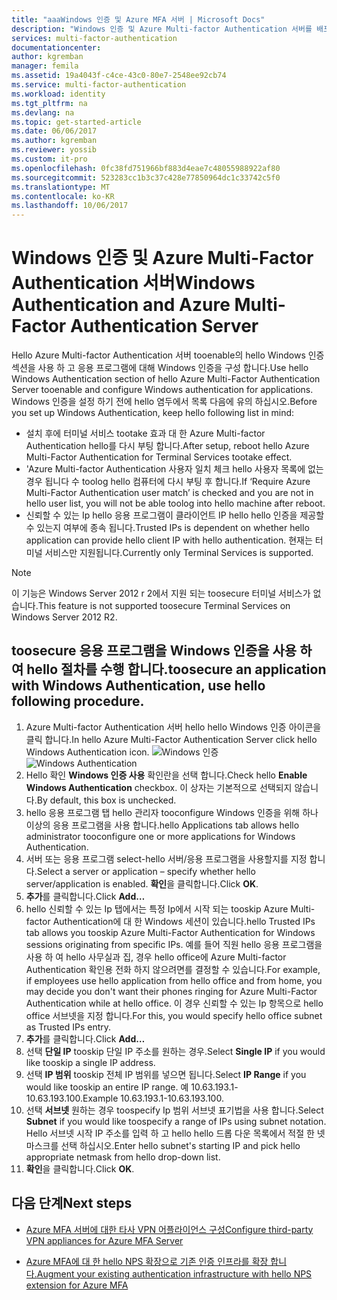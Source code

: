 ```yaml
---
title: "aaaWindows 인증 및 Azure MFA 서버 | Microsoft Docs"
description: "Windows 인증 및 Azure Multi-factor Authentication 서버를 배포 하는 데 도움이 되는 hello Azure multi-factor authentication 페이지입니다."
services: multi-factor-authentication
documentationcenter: 
author: kgremban
manager: femila
ms.assetid: 19a4043f-c4ce-43c0-80e7-2548ee92cb74
ms.service: multi-factor-authentication
ms.workload: identity
ms.tgt_pltfrm: na
ms.devlang: na
ms.topic: get-started-article
ms.date: 06/06/2017
ms.author: kgremban
ms.reviewer: yossib
ms.custom: it-pro
ms.openlocfilehash: 0fc38fd751966bf883d4eae7c48055988922af80
ms.sourcegitcommit: 523283cc1b3c37c428e77850964dc1c33742c5f0
ms.translationtype: MT
ms.contentlocale: ko-KR
ms.lasthandoff: 10/06/2017
---
```

# <a name="windows-authentication-and-azure-multi-factor-authentication-server"></a><span data-ttu-id="588ec-103">Windows 인증 및 Azure Multi-Factor Authentication 서버</span><span class="sxs-lookup"><span data-stu-id="588ec-103">Windows Authentication and Azure Multi-Factor Authentication Server</span></span>
<span data-ttu-id="588ec-104">Hello Azure Multi-factor Authentication 서버 tooenable의 hello Windows 인증 섹션을 사용 하 고 응용 프로그램에 대해 Windows 인증을 구성 합니다.</span><span class="sxs-lookup"><span data-stu-id="588ec-104">Use hello Windows Authentication section of hello Azure Multi-Factor Authentication Server tooenable and configure Windows authentication for applications.</span></span> <span data-ttu-id="588ec-105">Windows 인증을 설정 하기 전에 hello 염두에서 목록 다음에 유의 하십시오.</span><span class="sxs-lookup"><span data-stu-id="588ec-105">Before you set up Windows Authentication, keep hello following list in mind:</span></span>

* <span data-ttu-id="588ec-106">설치 후에 터미널 서비스 tootake 효과 대 한 Azure Multi-factor Authentication hello를 다시 부팅 합니다.</span><span class="sxs-lookup"><span data-stu-id="588ec-106">After setup, reboot hello Azure Multi-Factor Authentication for Terminal Services tootake effect.</span></span>
* <span data-ttu-id="588ec-107">'Azure Multi-factor Authentication 사용자 일치 체크 hello 사용자 목록에 없는 경우 됩니다 수 toolog hello 컴퓨터에 다시 부팅 후 합니다.</span><span class="sxs-lookup"><span data-stu-id="588ec-107">If ‘Require Azure Multi-Factor Authentication user match’ is checked and you are not in hello user list, you will not be able toolog into hello machine after reboot.</span></span>
* <span data-ttu-id="588ec-108">신뢰할 수 있는 Ip hello 응용 프로그램이 클라이언트 IP hello hello 인증을 제공할 수 있는지 여부에 종속 됩니다.</span><span class="sxs-lookup"><span data-stu-id="588ec-108">Trusted IPs is dependent on whether hello application can provide hello client IP with hello authentication.</span></span> <span data-ttu-id="588ec-109">현재는 터미널 서비스만 지원됩니다.</span><span class="sxs-lookup"><span data-stu-id="588ec-109">Currently only Terminal Services is supported.</span></span>  

> [!NOTE]
> <span data-ttu-id="588ec-110">이 기능은 Windows Server 2012 r 2에서 지원 되는 toosecure 터미널 서비스가 없습니다.</span><span class="sxs-lookup"><span data-stu-id="588ec-110">This feature is not supported toosecure Terminal Services on Windows Server 2012 R2.</span></span>

## <a name="toosecure-an-application-with-windows-authentication-use-hello-following-procedure"></a><span data-ttu-id="588ec-111">toosecure 응용 프로그램을 Windows 인증을 사용 하 여 hello 절차를 수행 합니다.</span><span class="sxs-lookup"><span data-stu-id="588ec-111">toosecure an application with Windows Authentication, use hello following procedure.</span></span>
1. <span data-ttu-id="588ec-112">Azure Multi-factor Authentication 서버 hello hello Windows 인증 아이콘을 클릭 합니다.</span><span class="sxs-lookup"><span data-stu-id="588ec-112">In hello Azure Multi-Factor Authentication Server click hello Windows Authentication icon.</span></span>
   <span data-ttu-id="588ec-113">![Windows 인증](./media/multi-factor-authentication-get-started-server-windows/windowsauth.png)</span><span class="sxs-lookup"><span data-stu-id="588ec-113">![Windows Authentication](./media/multi-factor-authentication-get-started-server-windows/windowsauth.png)</span></span>
2. <span data-ttu-id="588ec-114">Hello 확인 **Windows 인증 사용** 확인란을 선택 합니다.</span><span class="sxs-lookup"><span data-stu-id="588ec-114">Check hello **Enable Windows Authentication** checkbox.</span></span> <span data-ttu-id="588ec-115">이 상자는 기본적으로 선택되지 않습니다.</span><span class="sxs-lookup"><span data-stu-id="588ec-115">By default, this box is unchecked.</span></span>
3. <span data-ttu-id="588ec-116">hello 응용 프로그램 탭 hello 관리자 tooconfigure Windows 인증을 위해 하나 이상의 응용 프로그램을 사용 합니다.</span><span class="sxs-lookup"><span data-stu-id="588ec-116">hello Applications tab allows hello administrator tooconfigure one or more applications for Windows Authentication.</span></span>
4. <span data-ttu-id="588ec-117">서버 또는 응용 프로그램 select-hello 서버/응용 프로그램을 사용할지를 지정 합니다.</span><span class="sxs-lookup"><span data-stu-id="588ec-117">Select a server or application – specify whether hello server/application is enabled.</span></span> <span data-ttu-id="588ec-118">**확인**을 클릭합니다.</span><span class="sxs-lookup"><span data-stu-id="588ec-118">Click **OK**.</span></span>
5. <span data-ttu-id="588ec-119">**추가**를 클릭합니다.</span><span class="sxs-lookup"><span data-stu-id="588ec-119">Click **Add…**</span></span>
6. <span data-ttu-id="588ec-120">hello 신뢰할 수 있는 Ip 탭에서는 특정 Ip에서 시작 되는 tooskip Azure Multi-factor Authentication에 대 한 Windows 세션이 있습니다.</span><span class="sxs-lookup"><span data-stu-id="588ec-120">hello Trusted IPs tab allows you tooskip Azure Multi-Factor Authentication for Windows sessions originating from specific IPs.</span></span> <span data-ttu-id="588ec-121">예를 들어 직원 hello 응용 프로그램을 사용 하 여 hello 사무실과 집, 경우 hello office에 Azure Multi-factor Authentication 확인용 전화 하지 않으려면를 결정할 수 있습니다.</span><span class="sxs-lookup"><span data-stu-id="588ec-121">For example, if employees use hello application from hello office and from home, you may decide you don't want their phones ringing for Azure Multi-Factor Authentication while at hello office.</span></span> <span data-ttu-id="588ec-122">이 경우 신뢰할 수 있는 Ip 항목으로 hello office 서브넷을 지정 합니다.</span><span class="sxs-lookup"><span data-stu-id="588ec-122">For this, you would specify hello office subnet as Trusted IPs entry.</span></span>
7. <span data-ttu-id="588ec-123">**추가**를 클릭합니다.</span><span class="sxs-lookup"><span data-stu-id="588ec-123">Click **Add…**</span></span>
8. <span data-ttu-id="588ec-124">선택 **단일 IP** tooskip 단일 IP 주소를 원하는 경우.</span><span class="sxs-lookup"><span data-stu-id="588ec-124">Select **Single IP** if you would like tooskip a single IP address.</span></span>
9. <span data-ttu-id="588ec-125">선택 **IP 범위** tooskip 전체 IP 범위를 넣으면 됩니다.</span><span class="sxs-lookup"><span data-stu-id="588ec-125">Select **IP Range** if you would like tooskip an entire IP range.</span></span> <span data-ttu-id="588ec-126">예 10.63.193.1-10.63.193.100.</span><span class="sxs-lookup"><span data-stu-id="588ec-126">Example 10.63.193.1-10.63.193.100.</span></span>
10. <span data-ttu-id="588ec-127">선택 **서브넷** 원하는 경우 toospecify Ip 범위 서브넷 표기법을 사용 합니다.</span><span class="sxs-lookup"><span data-stu-id="588ec-127">Select **Subnet** if you would like toospecify a range of IPs using subnet notation.</span></span> <span data-ttu-id="588ec-128">Hello 서브넷 시작 IP 주소를 입력 하 고 hello hello 드롭 다운 목록에서 적절 한 넷마스크를 선택 하십시오.</span><span class="sxs-lookup"><span data-stu-id="588ec-128">Enter hello subnet's starting IP and pick hello appropriate netmask from hello drop-down list.</span></span>
11. <span data-ttu-id="588ec-129">**확인**을 클릭합니다.</span><span class="sxs-lookup"><span data-stu-id="588ec-129">Click **OK**.</span></span>

## <a name="next-steps"></a><span data-ttu-id="588ec-130">다음 단계</span><span class="sxs-lookup"><span data-stu-id="588ec-130">Next steps</span></span>

- [<span data-ttu-id="588ec-131">Azure MFA 서버에 대한 타사 VPN 어플라이언스 구성</span><span class="sxs-lookup"><span data-stu-id="588ec-131">Configure third-party VPN appliances for Azure MFA Server</span></span>](multi-factor-authentication-advanced-vpn-configurations.md)

- [<span data-ttu-id="588ec-132">Azure MFA에 대 한 hello NPS 확장으로 기존 인증 인프라를 확장 합니다.</span><span class="sxs-lookup"><span data-stu-id="588ec-132">Augment your existing authentication infrastructure with hello NPS extension for Azure MFA</span></span>](multi-factor-authentication-nps-extension.md)
